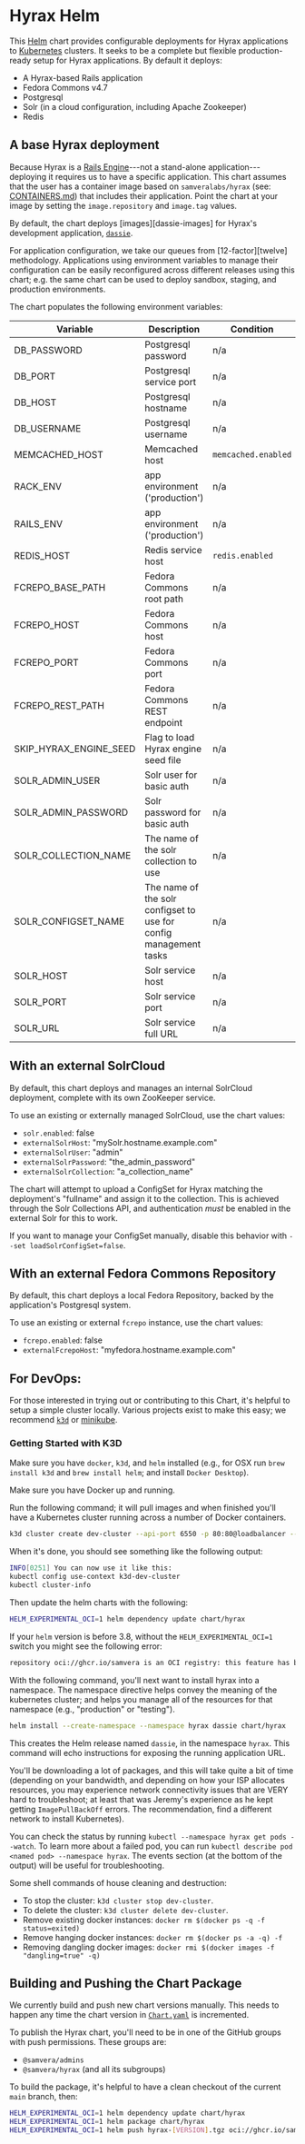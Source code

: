 Hyrax Helm
==========

This [Helm][helm] chart provides configurable deployments for Hyrax applications
to [Kubernetes][k8s] clusters. It seeks to be a complete but flexible
production-ready setup for Hyrax applications. By default it deploys:

  - A Hyrax-based Rails application
  - Fedora Commons v4.7
  - Postgresql
  - Solr (in a cloud configuration, including Apache Zookeeper)
  - Redis

## A base Hyrax deployment

Because Hyrax is a [Rails Engine][engine]---not a stand-alone application---
deploying it requires us to have a specific application. This chart assumes that
the user has a container image based on `samveralabs/hyrax` (see:
[CONTAINERS.md][containers]) that includes their application. Point the chart at
your image by setting the `image.repository` and `image.tag` values.

By default, the chart deploys [images][dassie-images] for Hyrax's development
application, [`dassie`][dassie].

For application configuration, we take our queues from [12-factor][twelve]
methodology. Applications using environment variables to manage their
configuration can be easily reconfigured across different releases using this
chart; e.g. the same chart can be used to deploy sandbox, staging, and
production environments.

The chart populates the following environment variables:

| Variable          | Description                    | Condition              |
|-------------------|--------------------------------|------------------------|
| DB_PASSWORD       | Postgresql password            | n/a                    |
| DB_PORT           | Postgresql service port        | n/a                    |
| DB_HOST           | Postgresql hostname            | n/a                    |
| DB_USERNAME       | Postgresql username            | n/a                    |
| MEMCACHED_HOST    | Memcached host                 | `memcached.enabled`    |
| RACK_ENV          | app environment ('production') | n/a                    |
| RAILS_ENV         | app environment ('production') | n/a                    |
| REDIS_HOST        | Redis service host             | `redis.enabled`        |
| FCREPO_BASE_PATH  | Fedora Commons root path       | n/a                    |
| FCREPO_HOST       | Fedora Commons host            | n/a                    |
| FCREPO_PORT       | Fedora Commons port            | n/a                    |
| FCREPO_REST_PATH  | Fedora Commons REST endpoint   | n/a                    |
| SKIP_HYRAX_ENGINE_SEED   | Flag to load Hyrax engine seed file | n/a                    |
| SOLR_ADMIN_USER   | Solr user for basic auth       | n/a                    |
| SOLR_ADMIN_PASSWORD | Solr password for basic auth | n/a                    |
| SOLR_COLLECTION_NAME | The name of the solr collection to use | n/a         |
| SOLR_CONFIGSET_NAME | The name of the solr configset to use for config management tasks | n/a |
| SOLR_HOST         | Solr service host              | n/a                    |
| SOLR_PORT         | Solr service port              | n/a                    |
| SOLR_URL          | Solr service full URL          | n/a                    |

## With an external SolrCloud

By default, this chart deploys and manages an internal SolrCloud deployment,
complete with its own ZooKeeper service.

To use an existing or externally managed SolrCloud, use the chart values:

  - `solr.enabled`: false
  - `externalSolrHost`: "mySolr.hostname.example.com"
  - `externalSolrUser`: "admin"
  - `externalSolrPassword`: "the_admin_password"
  - `externalSolrCollection`: "a_collection_name"

The chart will attempt to upload a ConfigSet for Hyrax matching the deployment's
"fullname" and assign it to the collection. This is achieved through the Solr
Collections API, and authentication _must_ be enabled in the external Solr for
this to work.

If you want to manage your ConfigSet manually, disable this behavior with
`--set loadSolrConfigSet=false`.

## With an external Fedora Commons Repository

By default, this chart deploys a local Fedora Repository, backed by the
application's Postgresql system.

To use an existing or external `fcrepo` instance, use the chart values:

  - `fcrepo.enabled`: false
  - `externalFcrepoHost`: "myfedora.hostname.example.com"

## For DevOps:

For those interested in trying out or contributing to this Chart, it's helpful
to setup a simple cluster locally. Various projects exist to make this easy; we
recommend [`k3d`][k3d] or [minikube][minikube].

### Getting Started with K3D

Make sure you have `docker`, `k3d`, and `helm` installed (e.g., for OSX run `brew install k3d` and `brew install helm`; and install `Docker Desktop`).

Make sure you have Docker up and running.

Run the following command; it will pull images and when finished you'll have a Kubernetes cluster running across a number of Docker containers.

```sh
k3d cluster create dev-cluster --api-port 6550 -p 80:80@loadbalancer --agents 3
```

When it's done, you should see something like the following output:

```sh
INFO[0251] You can now use it like this:
kubectl config use-context k3d-dev-cluster
kubectl cluster-info
```

Then update the helm charts with the following:

```sh
HELM_EXPERIMENTAL_OCI=1 helm dependency update chart/hyrax
```

If your `helm` version is before 3.8, without the `HELM_EXPERIMENTAL_OCI=1` switch you might see the following error:

```sh
repository oci://ghcr.io/samvera is an OCI registry: this feature has been marked as experimental and is not enabled by default. Please set HELM_EXPERIMENTAL_OCI=1 in your environment to use this feature”
```

With the following command, you'll next want to install hyrax into a namespace.  The namespace directive helps convey the meaning of the kubernetes cluster; and helps you manage all of the resources for that namespace (e.g., "production" or "testing").

```sh
helm install --create-namespace --namespace hyrax dassie chart/hyrax
```

This creates the Helm release named `dassie`, in the namespace `hyrax`.  This command will echo instructions for exposing the running application URL.

You'll be downloading a lot of packages, and this will take quite a bit of time (depending on your bandwidth, and depending on how your ISP allocates resources, you may experience network connectivity issues that are VERY hard to troubleshoot; at least that was Jeremy's experience as he kept getting `ImagePullBackOff` errors.  The recommendation, find a different network to install Kubernetes).

You can check the status by running `kubectl --namespace hyrax get pods --watch`.  To learn more about a failed pod, you can run `kubectl describe pod <named pod> --namespace hyrax`.  The events section (at the bottom of the output) will be useful for troubleshooting.

Some shell commands of house cleaning and destruction:

*  To stop the cluster: `k3d cluster stop dev-cluster`.
*  To delete the cluster: `k3d cluster delete dev-cluster`.
*  Remove existing docker instances: `docker rm $(docker ps -q -f status=exited)`
*  Remove hanging docker instances: `docker rm $(docker ps -a -q) -f`
*  Removing dangling docker images: `docker rmi $(docker images -f "dangling=true" -q)`

## Building and Pushing the Chart Package

We currently build and push new chart versions manually. This needs to happen
any time the chart version in [`Chart.yaml`](./Chart.yaml) is incremented.

To publish the Hyrax chart, you'll need to be in one of the GitHub groups with
push permissions. These groups are:

  - `@samvera/admins`
  - `@samvera/hyrax` (and all its subgroups)

To build the package, it's helpful to have a clean checkout of the current
`main` branch, then:

```sh
HELM_EXPERIMENTAL_OCI=1 helm dependency update chart/hyrax
HELM_EXPERIMENTAL_OCI=1 helm package chart/hyrax
HELM_EXPERIMENTAL_OCI=1 helm push hyrax-[VERSION].tgz oci://ghcr.io/samvera/charts
```


[containers]: ../../CONTAINERS.md#hyrax-image
[dassie]: ../../.dassie/README.md
[dassie-image]: https://hub.docker.com/r/samveralabs/dassie
[engine]: https://guides.rubyonrails.org/engines.html
[helm]: https://helm.sh
[k3d]: https://k3d.io
[k8s]: https://kubernetes.io
[minikube]: https://minikube.sigs.k8s.io/docs/
